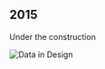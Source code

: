 ## 2015

Under the construction

![Data in Design](https://namjulee.github.io/njs-lab-public/project/2015-landbox-for-ar-development/2015-landbox-for-ar-development.jpg)